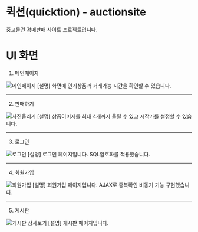# 퀵션(quicktion) - auctionsite
중고물건 경매판매 사이트 프로젝트입니다.

# UI 화면

1. 메인페이지 
 
![메인페이지](https://user-images.githubusercontent.com/73810338/143728554-3d4a1396-9081-4760-a7f0-40c5c21c18c7.PNG)
[설명] 화면에 인기상품과 거래가능 시간을 확인할 수 있습니다.

*** 

2. 판매하기 

![사진올리기](https://user-images.githubusercontent.com/73810338/143728690-057b52d8-4756-4777-9b73-d17538f64348.PNG)
[설명] 상품이미지를 최대 4개까지 올릴 수 있고 시작가를 설정할 수 있습니다. 

*** 

3. 로그인
 
![로그인](https://user-images.githubusercontent.com/73810338/143728708-a33549b9-af4e-4002-9222-63d808959228.PNG)
[설명] 로그인 페이지입니다. SQL암호화를 적용했습니다.

*** 

4. 회원가입

![회원가입](https://user-images.githubusercontent.com/73810338/143728732-bba5c4ce-5e2a-456f-9c50-85547d5b68d9.PNG)
[설명] 회원가입 페이지입니다. AJAX로 중복확인 비동기 기능 구현했습니다.

***

5. 게시판

![게시판 상세보기](https://user-images.githubusercontent.com/73810338/143728755-60da8a2c-74f4-41c7-b80e-bfcc074c7ea3.PNG)
[설명] 게시판 페이지입니다.
